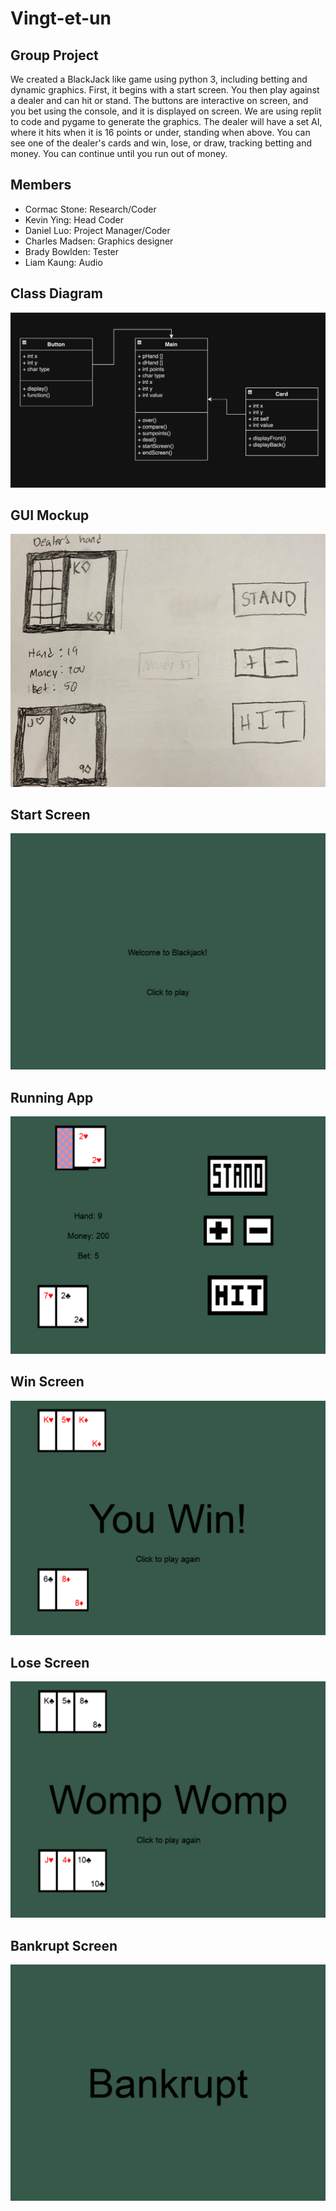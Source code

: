 # Vingt-et-un

## Group Project
We created a BlackJack like game using python 3, including betting and dynamic graphics. First, it begins with a start screen. You then play against a dealer and can hit or stand. The buttons are interactive on screen, and you bet using the console, and it is displayed on screen. We are using replit to code and pygame to generate the graphics. The dealer will have a set AI, where it hits when it is 16 points or under, standing when above. You can see one of the dealer's cards and win, lose, or draw, tracking betting and money. You can continue until you run out of money.
## Members
+ Cormac Stone: Research/Coder
+ Kevin Ying: Head Coder
+ Daniel Luo: Project Manager/Coder
+ Charles Madsen: Graphics designer
+ Brady Bowlden: Tester
+ Liam Kaung: Audio
## Class Diagram
![](https://github.com/Daniel71529/Blackjacks/blob/main/images/DanielClassDiagram.png?raw=true)
## GUI Mockup
![](https://github.com/Daniel71529/Blackjacks/blob/main/images/DanielGui.png?raw=true)
## Start Screen
![](https://github.com/Daniel71529/Blackjacks/blob/main/images/DanielStart.png?raw=true)
## Running App
![](https://github.com/Daniel71529/Blackjacks/blob/main/images/DanielRunning.png?raw=true)
## Win Screen
![](https://github.com/Daniel71529/Blackjacks/blob/main/images/DanielWin.png?raw=true)
## Lose Screen
![](https://github.com/Daniel71529/Blackjacks/blob/main/images/DanielLose.png?raw=true)
## Bankrupt Screen
![](https://github.com/Daniel71529/Blackjacks/blob/main/images/DanielBankrupt.png?raw=true)
